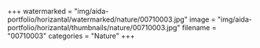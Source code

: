 +++
watermarked = "img/aida-portfolio/horizantal/watermarked/nature/00710003.jpg"
image = "img/aida-portfolio/horizantal/thumbnails/nature/00710003.jpg"
filename = "00710003"
categories = "Nature"
+++
